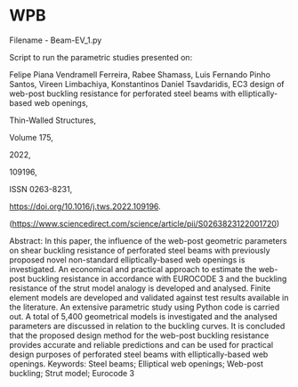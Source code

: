 # WPB

Filename - Beam-EV_1.py

Script to run the parametric studies presented on:

Felipe Piana Vendramell Ferreira, Rabee Shamass, Luis Fernando Pinho Santos, Vireen Limbachiya, Konstantinos Daniel Tsavdaridis,
EC3 design of web-post buckling resistance for perforated steel beams with elliptically-based web openings,

Thin-Walled Structures,

Volume 175,

2022,

109196,

ISSN 0263-8231,

https://doi.org/10.1016/j.tws.2022.109196.

(https://www.sciencedirect.com/science/article/pii/S0263823122001720)

Abstract: In this paper, the influence of the web-post geometric parameters on shear buckling resistance of perforated steel beams with previously proposed novel non-standard elliptically-based web openings is investigated. An economical and practical approach to estimate the web-post buckling resistance in accordance with EUROCODE 3 and the buckling resistance of the strut model analogy is developed and analysed. Finite element models are developed and validated against test results available in the literature. An extensive parametric study using Python code is carried out. A total of 5,400 geometrical models is investigated and the analysed parameters are discussed in relation to the buckling curves. It is concluded that the proposed design method for the web-post buckling resistance provides accurate and reliable predictions and can be used for practical design purposes of perforated steel beams with elliptically-based web openings.
Keywords: Steel beams; Elliptical web openings; Web-post buckling; Strut model; Eurocode 3
